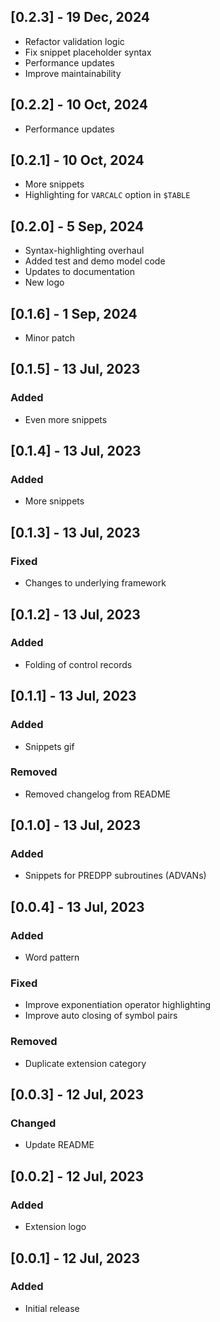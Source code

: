 ## [0.2.3] - 19 Dec, 2024

- Refactor validation logic
- Fix snippet placeholder syntax
- Performance updates
- Improve maintainability

## [0.2.2] - 10 Oct, 2024

- Performance updates

## [0.2.1] - 10 Oct, 2024

- More snippets
- Highlighting for `VARCALC` option in `$TABLE`

## [0.2.0] - 5 Sep, 2024

- Syntax-highlighting overhaul
- Added test and demo model code
- Updates to documentation
- New logo

## [0.1.6] - 1 Sep, 2024

- Minor patch

## [0.1.5] - 13 Jul, 2023

### Added

- Even more snippets

## [0.1.4] - 13 Jul, 2023

### Added

- More snippets

## [0.1.3] - 13 Jul, 2023

### Fixed

- Changes to underlying framework

## [0.1.2] - 13 Jul, 2023

### Added

- Folding of control records

## [0.1.1] - 13 Jul, 2023

### Added

- Snippets gif

### Removed

- Removed changelog from README

## [0.1.0] - 13 Jul, 2023

### Added

- Snippets for PREDPP subroutines (ADVANs)

## [0.0.4] - 13 Jul, 2023

### Added

- Word pattern

### Fixed

- Improve exponentiation operator highlighting
- Improve auto closing of symbol pairs

### Removed

- Duplicate extension category

## [0.0.3] - 12 Jul, 2023

### Changed

- Update README

## [0.0.2] - 12 Jul, 2023

### Added

- Extension logo

## [0.0.1] - 12 Jul, 2023

### Added

- Initial release
